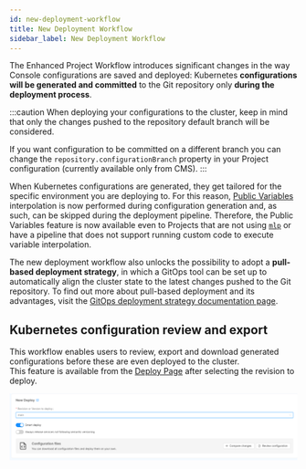 ```yaml
---
id: new-deployment-workflow
title: New Deployment Workflow
sidebar_label: New Deployment Workflow
---
```


The Enhanced Project Workflow introduces significant changes in the way Console configurations are saved and deployed: Kubernetes **configurations will be generated and committed** to the Git repository only **during the deployment process**.

:::caution
When deploying your configurations to the cluster, keep in mind that only the changes pushed to the repository default branch will be considered.

If you want configuration to be committed on a different branch you can change the `repository.configurationBranch` property in your Project configuration (currently available only from CMS).
:::

When Kubernetes configurations are generated, they get tailored for the specific environment you are deploying to. For this reason, [Public Variables](/products/console/api-console/api-design/public_variables.md) interpolation is now performed during configuration generation and, as such, can be skipped during the deployment pipeline. Therefore, the Public Variables feature is now available even to Projects that are not using [`mlp`](/runtime-components/tools/mlp/10_overview.md) or have a pipeline that does not support running custom code to execute variable interpolation.

The new deployment workflow also unlocks the possibility to adopt a **pull-based deployment strategy**, in which a GitOps tool can be set up to automatically align the cluster state to the latest changes pushed to the Git repository. To find out more about pull-based deployment and its advantages, visit the [GitOps deployment strategy documentation page](/products/console/deploy/gitops-based/index.md).

## Kubernetes configuration review and export

This workflow enables users to review, export and download generated configurations before these are even deployed to the cluster.  
This feature is available from the [Deploy Page](/products/console/deploy/overview.md#export-and-review-configuration-files) after selecting the revision to deploy.

![Compare and Review](../deploy/img/compare_and_review.png)